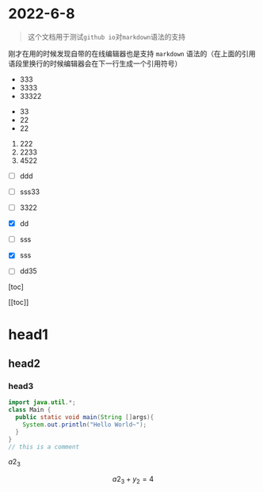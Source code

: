 # 2022-6-8


> 这个文档用于测试`github io`对`markdown`语法的支持

刚才在用的时候发现自带的在线编辑器也是支持 `markdown` 语法的（在上面的引用语段里换行的时候编辑器会在下一行生成一个引用符号）

* 333
* 3333
* 33322

- 33
- 22
- 22

1. 222
2. 2233
3. 4522

- [ ] ddd
- [ ] sss33
- [ ] 3322

- [x] dd
- [ ] sss
- [x] sss
- [ ] dd35

[toc]

[[toc]]

# head1
## head2
### head3

```java
import java.util.*;
class Main {
  public static void main(String []args){
    System.out.println("Hello World~");
  }
}
// this is a comment
```

$a{2}_3$

$$a{2}_{3}+y_{2}=4$$
